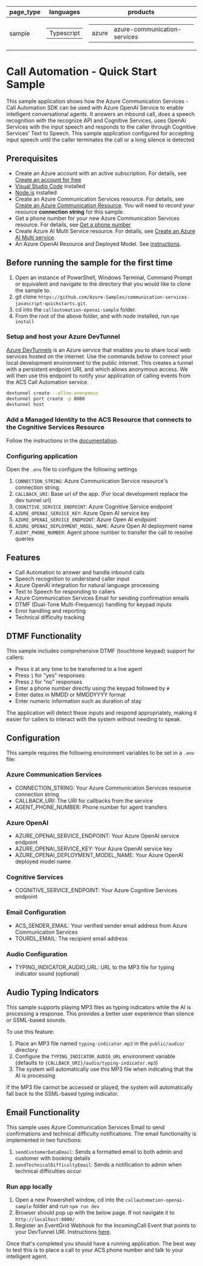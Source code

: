 |page_type|languages|products
|---|---|---|
|sample|<table><tr><td>Typescript</tr></td></table>|<table><tr><td>azure</td><td>azure-communication-services</td></tr></table>|

# Call Automation - Quick Start Sample

This sample application shows how the Azure Communication Services - Call Automation SDK can be used with Azure OpenAI Service to enable intelligent conversational agents. It answers an inbound call, does a speech recognition with the recognize API and Cognitive Services, uses OpenAi Services with the input speech and responds to the caller through Cognitive Services' Text to Speech. This sample application configured for accepting input speech until the caller terminates the call or a long silence is detected

## Prerequisites

- Create an Azure account with an active subscription. For details, see [Create an account for free](https://azure.microsoft.com/free/)
- [Visual Studio Code](https://code.visualstudio.com/download) installed
- [Node.js](https://nodejs.org/en/download) installed
- Create an Azure Communication Services resource. For details, see [Create an Azure Communication Resource](https://docs.microsoft.com/azure/communication-services/quickstarts/create-communication-resource). You will need to record your resource **connection string** for this sample.
- Get a phone number for your new Azure Communication Services resource. For details, see [Get a phone number](https://learn.microsoft.com/en-us/azure/communication-services/quickstarts/telephony/get-phone-number?tabs=windows&pivots=programming-language-csharp)
- Create Azure AI Multi Service resource. For details, see [Create an Azure AI Multi service](https://learn.microsoft.com/en-us/azure/cognitive-services/cognitive-services-apis-create-account).
- An Azure OpenAI Resource and Deployed Model. See [instructions](https://learn.microsoft.com/en-us/azure/ai-services/openai/how-to/create-resource?pivots=web-portal).

## Before running the sample for the first time

1. Open an instance of PowerShell, Windows Terminal, Command Prompt or equivalent and navigate to the directory that you would like to clone the sample to.
2. git clone `https://github.com/Azure-Samples/communication-services-javascript-quickstarts.git`.
3. cd into the `callautomation-openai-sample` folder.
4. From the root of the above folder, and with node installed, run `npm install`

### Setup and host your Azure DevTunnel

[Azure DevTunnels](https://learn.microsoft.com/en-us/azure/developer/dev-tunnels/get-started?tabs=windows) is an Azure service that enables you to share local web services hosted on the internet. Use the commands below to connect your local development environment to the public internet. This creates a tunnel with a persistent endpoint URL and which allows anonymous access. We will then use this endpoint to notify your application of calling events from the ACS Call Automation service.

```bash
devtunnel create --allow-anonymous
devtunnel port create -p 8080
devtunnel host
```
### Add a Managed Identity to the ACS Resource that connects to the Cognitive Services Resource

Follow the instructions in the [documentation](https://learn.microsoft.com/en-us/azure/communication-services/concepts/call-automation/azure-communication-services-azure-cognitive-services-integration).

### Configuring application

Open the `.env` file to configure the following settings

1. `CONNECTION_STRING`: Azure Communication Service resource's connection string.
2. `CALLBACK_URI`: Base url of the app. (For local development replace the dev tunnel url)
3. `COGNITIVE_SERVICE_ENDPOINT`: Azure Cognitive Service endpoint
4. `AZURE_OPENAI_SERVICE_KEY`: Azure Open AI service key
5. `AZURE_OPENAI_SERVICE_ENDPOINT`: Azure Open AI endpoint
6. `AZURE_OPENAI_DEPLOYMENT_MODEL_NAME`: Azure Open AI deployment name
6. `AGENT_PHONE_NUMBER`: Agent phone number to transfer the call to resolve queries

## Features

- Call Automation to answer and handle inbound calls
- Speech recognition to understand caller input
- Azure OpenAI integration for natural language processing
- Text to Speech for responding to callers
- Azure Communication Services Email for sending confirmation emails
- DTMF (Dual-Tone Multi-Frequency) handling for keypad inputs
- Error handling and reporting
- Technical difficulty tracking

## DTMF Functionality

This sample includes comprehensive DTMF (touchtone keypad) support for callers:

- Press `0` at any time to be transferred to a live agent
- Press `1` for "yes" responses
- Press `2` for "no" responses
- Enter a phone number directly using the keypad followed by `#`
- Enter dates in MMDD or MMDDYYYY format
- Enter numeric information such as duration of stay

The application will detect these inputs and respond appropriately, making it easier for callers to interact with the system without needing to speak.

## Configuration

This sample requires the following environment variables to be set in a `.env` file:

### Azure Communication Services

- CONNECTION_STRING: Your Azure Communication Services resource connection string
- CALLBACK_URI: The URI for callbacks from the service
- AGENT_PHONE_NUMBER: Phone number for agent transfers

### Azure OpenAI

- AZURE_OPENAI_SERVICE_ENDPOINT: Your Azure OpenAI service endpoint
- AZURE_OPENAI_SERVICE_KEY: Your Azure OpenAI service key
- AZURE_OPENAI_DEPLOYMENT_MODEL_NAME: Your Azure OpenAI deployed model name

### Cognitive Services

- COGNITIVE_SERVICE_ENDPOINT: Your Azure Cognitive Services endpoint

### Email Configuration

- ACS_SENDER_EMAIL: Your verified sender email address from Azure Communication Services
- TOURDL_EMAIL: The recipient email address

### Audio Configuration

- TYPING_INDICATOR_AUDIO_URL: URL to the MP3 file for typing indicator sound (optional)

## Audio Typing Indicators

This sample supports playing MP3 files as typing indicators while the AI is processing a response. This provides a better user experience than silence or SSML-based sounds.

To use this feature:
1. Place an MP3 file named `typing-indicator.mp3` in the `public/audio/` directory
2. Configure the `TYPING_INDICATOR_AUDIO_URL` environment variable (defaults to `{CALLBACK_URI}/audio/typing-indicator.mp3`)
3. The system will automatically use this MP3 file when indicating that the AI is processing

If the MP3 file cannot be accessed or played, the system will automatically fall back to the SSML-based typing indicator.

## Email Functionality

This sample uses Azure Communication Services Email to send confirmations and technical difficulty notifications. The email functionality is implemented in two functions:

1. `sendCustomerDataEmail`: Sends a formatted email to both admin and customer with booking details
2. `sendTechnicalDifficultyEmail`: Sends a notification to admin when technical difficulties occur

### Run app locally

1. Open a new Powershell window, cd into the `callautomation-openai-sample` folder and run `npm run dev`
2. Browser should pop up with the below page. If not navigate it to `http://localhost:8080/`
3. Register an EventGrid Webhook for the IncomingCall Event that points to your DevTunnel URI. Instructions [here](https://learn.microsoft.com/en-us/azure/communication-services/concepts/call-automation/incoming-call-notification).

Once that's completed you should have a running application. The best way to test this is to place a call to your ACS phone number and talk to your intelligent agent.

